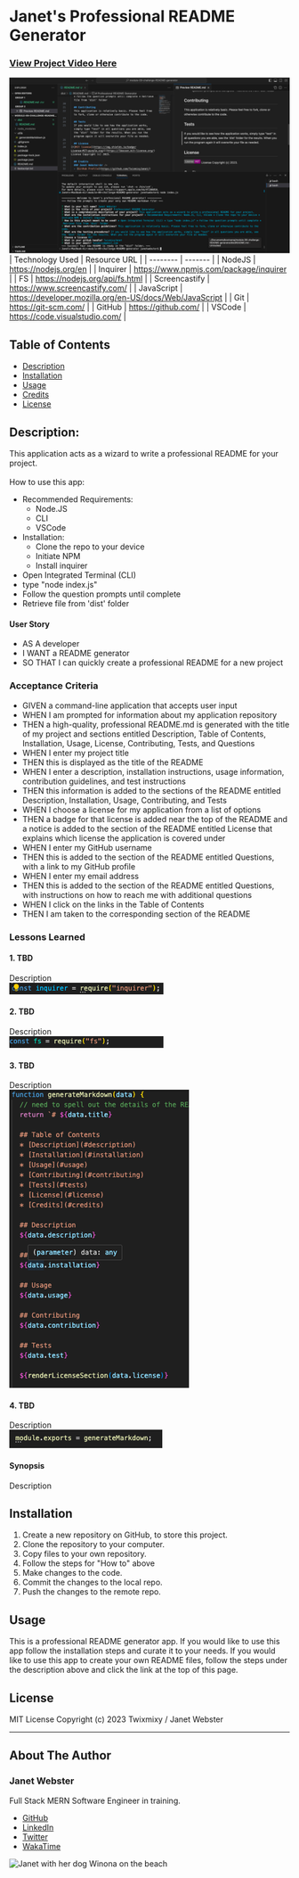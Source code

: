 # Janet's Professional README Generator

### [View Project Video Here](https://drive.google.com/file/d/1Od5RjhkV9jCNbGp2n_SjrR4qz6pov_Dt/view?usp=sharing "Janet's Professional README Generator")<br />
![image of Janet's Professional README Generator](assets/img/projectimage.png "image of Janet's Professional README Generator")
| Technology Used    | Resource URL |
| --------  | ------- |
| NodeJS      | https://nodejs.org/en |
| Inquirer      | https://www.npmjs.com/package/inquirer |
| FS      | https://nodejs.org/api/fs.html |
| Screencastify | https://www.screencastify.com/ |
| JavaScript | https://developer.mozilla.org/en-US/docs/Web/JavaScript |
| Git       | https://git-scm.com/ |
| GitHub     | https://github.com/ |
| VSCode    | https://code.visualstudio.com/ |


## Table of Contents

* [Description](#description)
* [Installation](#installation)
* [Usage](#usage)
* [Credits](#credits)
* [License](#license)

## Description:
This application acts as a wizard to write a professional README for your project.<br />
<br />
How to use this app:

* Recommended Requirements: 
  * Node.JS
  * CLI
  * VSCode 
* Installation:
  * Clone the repo to your device 
  * Initiate NPM 
  * Install inquirer 
* Open Integrated Terminal (CLI) 
* type "node index.js" 
* Follow the question prompts until complete 
* Retrieve file from 'dist' folder

#### User Story
- AS A developer
- I WANT a README generator
- SO THAT I can quickly create a professional README for a new project

### Acceptance Criteria
- GIVEN a command-line application that accepts user input
- WHEN I am prompted for information about my application repository
- THEN a high-quality, professional README.md is generated with the title of my project and sections entitled Description, Table of Contents, Installation, Usage, License, Contributing, Tests, and Questions
- WHEN I enter my project title
- THEN this is displayed as the title of the README
- WHEN I enter a description, installation instructions, usage information, contribution guidelines, and test instructions
- THEN this information is added to the sections of the README entitled Description, Installation, Usage, Contributing, and Tests
- WHEN I choose a license for my application from a list of options
- THEN a badge for that license is added near the top of the README and a notice is added to the section of the README entitled License that explains which license the application is covered under
- WHEN I enter my GitHub username
- THEN this is added to the section of the README entitled Questions, with a link to my GitHub profile
- WHEN I enter my email address
- THEN this is added to the section of the README entitled Questions, with instructions on how to reach me with additional questions
- WHEN I click on the links in the Table of Contents
- THEN I am taken to the corresponding section of the README

### Lessons Learned

#### 1. TBD
Description
<br />
![lesson 1](assets/img/lesson1.png)

#### 2. TBD
Description
<br />
![lesson 2](assets/img/lesson2.png)

#### 3. TBD
Description
<br />
![lesson 3](assets/img/lesson3.png)

#### 4. TBD
Description
<br />
![lesson 4](assets/img/lesson4.png)

#### Synopsis
Description

## Installation

1. Create a new repository on GitHub, to store this project.
2. Clone the repository to your computer.
3. Copy files to your own repository.
4. Follow the steps for "How to" above
5. Make changes to the code.
6. Commit the changes to the local repo.
7. Push the changes to the remote repo.

## Usage

This is a professional README generator app. If you would like to use this app follow the installation steps and curate it to your needs. If you would like to use this app to create your own README files, follow the steps under the description above and click the link at the top of this page.

## License

MIT License
Copyright (c) 2023 Twixmixy / Janet Webster

<hr />

## About The Author
### Janet Webster
Full Stack MERN Software Engineer in training.

- [GitHub](https://github.com/TwixmixyJanet/)
- [LinkedIn](https://www.linkedin.com/in/twixmixy/)
- [Twitter](https://twitter.com/Twixmixy)
- [WakaTime](https://wakatime.com/@Twixmixy)

![Janet with her dog Winona on the beach](https://avatars.githubusercontent.com/u/117195025?v=4)